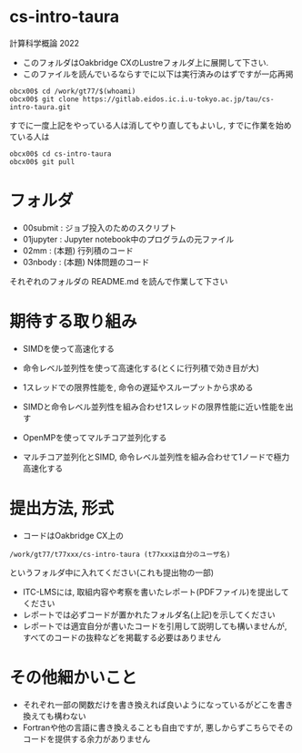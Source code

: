# cs-intro-taura

計算科学概論 2022

* このフォルダはOakbridge CXのLustreフォルダ上に展開して下さい.
* このファイルを読んでいるならすでに以下は実行済みのはずですが一応再掲

```
obcx00$ cd /work/gt77/$(whoami)
obcx00$ git clone https://gitlab.eidos.ic.i.u-tokyo.ac.jp/tau/cs-intro-taura.git
```
すでに一度上記をやっている人は消してやり直してもよいし, すでに作業を始めている人は
```
obcx00$ cd cs-intro-taura
obcx00$ git pull
```

# フォルダ

* 00submit  : ジョブ投入のためのスクリプト
* 01jupyter : Jupyter notebook中のプログラムの元ファイル
* 02mm      : (本題) 行列積のコード
* 03nbody   : (本題) N体問題のコード

それぞれのフォルダの README.md を読んで作業して下さい

# 期待する取り組み

* SIMDを使って高速化する
* 命令レベル並列性を使って高速化する(とくに行列積で効き目が大)
* 1スレッドでの限界性能を, 命令の遅延やスループットから求める
* SIMDと命令レベル並列性を組み合わせ1スレッドの限界性能に近い性能を出す

* OpenMPを使ってマルチコア並列化する

* マルチコア並列化とSIMD, 命令レベル並列性を組み合わせて1ノードで極力高速化する

# 提出方法, 形式

* コードはOakbridge CX上の
```
/work/gt77/t77xxx/cs-intro-taura (t77xxxは自分のユーザ名)
```
というフォルダ中に入れてください(これも提出物の一部)

* ITC-LMSには, 取組内容や考察を書いたレポート(PDFファイル)を提出してください
* レポートでは必ずコードが置かれたフォルダ名(上記)を示してください
* レポートでは適宜自分が書いたコードを引用して説明しても構いませんが, すべてのコードの抜粋などを掲載する必要はありません

# その他細かいこと

* それぞれ一部の関数だけを書き換えれば良いようになっているがどこを書き換えても構わない
* Fortranや他の言語に書き換えることも自由ですが, 悪しからずこちらでそのコードを提供する余力がありません
